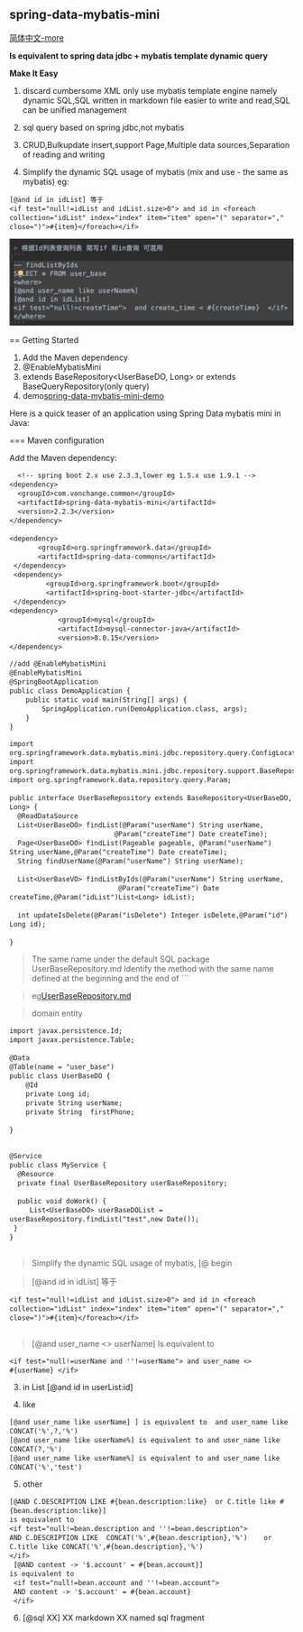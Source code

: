 ## spring-data-mybatis-mini
[简体中文-more](README—zh.md) 

**Is equivalent to spring data jdbc + mybatis template dynamic query**

**Make It Easy**

1. discard cumbersome XML only use mybatis template engine namely
   dynamic SQL,SQL written in markdown file easier to write and read,SQL
   can be unified management

2. sql query based on spring jdbc,not mybatis

3. CRUD,Bulkupdate insert,support Page,Multiple data sources,Separation 
   of reading and writing

4. Simplify the dynamic SQL usage of mybatis (mix and use - the same as
   mybatis) eg:

```
[@and id in idList] 等于
<if test="null!=idList and idList.size>0"> and id in <foreach
collection="idList" index="index" item="item" open="(" separator=","
close=")">#{item}</foreach></if>
```
![例子](mini.png)


== Getting Started

1. Add the Maven dependency
2. @EnableMybatisMini
3. extends BaseRepository<UserBaseDO, Long> or extends
   BaseQueryRepository(only query) 
4. demo[spring-data-mybatis-mini-demo](https://github.com/VonChange/spring-data-mybatis-mini-demo/blob/master/src/test/java/com/vonchange/nine/demo/dao/UserBaseRepositoryTest.java)
 
 Here is a quick teaser of an application using Spring Data mybatis mini
 in Java:

=== Maven configuration

Add the Maven dependency:

```
  <!-- spring boot 2.x use 2.3.3,lower eg 1.5.x use 1.9.1 -->
<dependency>
  <groupId>com.vonchange.common</groupId>
  <artifactId>spring-data-mybatis-mini</artifactId>
  <version>2.2.3</version>
</dependency>

<dependency>
       <groupId>org.springframework.data</groupId>
       <artifactId>spring-data-commons</artifactId>
 </dependency>
 <dependency>
         <groupId>org.springframework.boot</groupId>
         <artifactId>spring-boot-starter-jdbc</artifactId>
 </dependency>
<dependency>
            <groupId>mysql</groupId>
            <artifactId>mysql-connector-java</artifactId>
            <version>8.0.15</version>
</dependency>
```
```
//add @EnableMybatisMini
@EnableMybatisMini
@SpringBootApplication 
public class DemoApplication {
    public static void main(String[] args) {
        SpringApplication.run(DemoApplication.class, args);
    }
} 
```
``` 
import org.springframework.data.mybatis.mini.jdbc.repository.query.ConfigLocation;
import org.springframework.data.mybatis.mini.jdbc.repository.support.BaseRepository;
import org.springframework.data.repository.query.Param;

public interface UserBaseRepository extends BaseRepository<UserBaseDO, Long> {
  @ReadDataSource
  List<UserBaseDO> findList(@Param("userName") String userName,
                          @Param("createTime") Date createTime);
  Page<UserBaseDO> findList(Pageable pageable, @Param("userName") String userName,@Param("createTime") Date createTime);
  String findUserName(@Param("userName") String userName);

  List<UserBaseVO> findListByIds(@Param("userName") String userName,
                           @Param("createTime") Date createTime,@Param("idList")List<Long> idList);

  int updateIsDelete(@Param("isDelete") Integer isDelete,@Param("id") Long id);
  
}
```

> The same name under the default SQL package UserBaseRepository.md
> Identify the method with the same name defined at the beginning and
> the end of ```

> eg[UserBaseRepository.md](https://github.com/VonChange/spring-data-mybatis-mini/blob/master/UserBaseRepository.md)



>  domain entity
```
import javax.persistence.Id;
import javax.persistence.Table;

@Data
@Table(name = "user_base")
public class UserBaseDO {
    @Id
    private Long id;
    private String userName;
    private String  firstPhone;

}
```


```

@Service
public class MyService {
  @Resource
  private final UserBaseRepository userBaseRepository;

  public void doWork() {
     List<UserBaseDO> userBaseDOList = userBaseRepository.findList("test",new Date());
 }
}


```



> Simplify the dynamic SQL usage of mybatis, \[@ begin

>   \[@and id in idList] 等于

```
<if test="null!=idList and idList.size>0"> and id in <foreach
collection="idList" index="index" item="item" open="(" separator=","
close=")">#{item}</foreach></if>
  
  ```
  
>   \[@and user_name <> userName] Is equivalent to

```
<if test="null!=userName and ''!=userName"> and user_name <>
#{userName} </if>
   ```
   
3. in List \[@and id in userList:id]

4.  like 

 ```
 [@and user_name like userName] ] is equivalent to  and user_name like CONCAT('%',?,'%')  
 [@and user_name like userName%] is equivalent to and user_name like  CONCAT(?,'%') 
 [@and user_name like userName%] is equivalent to and user_name like CONCAT('%','test')   
 
 ```
 
5. other

```
[@AND C.DESCRIPTION LIKE #{bean.description:like}  or C.title like #{bean.description:like}]
is equivalent to
<if test="null!=bean.description and ''!=bean.description">
AND C.DESCRIPTION LIKE  CONCAT('%',#{bean.description},'%')    or C.title like CONCAT('%',#{bean.description},'%')
</if>
 [@AND content -> '$.account' = #{bean.account}]
is equivalent to
 <if test="null!=bean.account and ''!=bean.account">
 AND content -> '$.account' = #{bean.account}
 </if>

```

6. \[@sql XX] XX markdown XX named sql fragment



